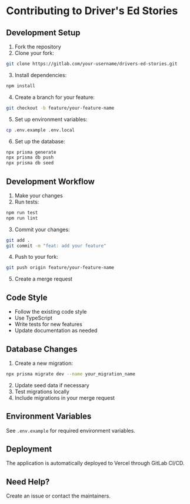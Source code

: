 # Contributing to Driver's Ed Stories

## Development Setup

1. Fork the repository
2. Clone your fork:
```bash
git clone https://gitlab.com/your-username/drivers-ed-stories.git
```

3. Install dependencies:
```bash
npm install
```

4. Create a branch for your feature:
```bash
git checkout -b feature/your-feature-name
```

5. Set up environment variables:
```bash
cp .env.example .env.local
```

6. Set up the database:
```bash
npx prisma generate
npx prisma db push
npx prisma db seed
```

## Development Workflow

1. Make your changes
2. Run tests:
```bash
npm run test
npm run lint
```

3. Commit your changes:
```bash
git add .
git commit -m "feat: add your feature"
```

4. Push to your fork:
```bash
git push origin feature/your-feature-name
```

5. Create a merge request

## Code Style

- Follow the existing code style
- Use TypeScript
- Write tests for new features
- Update documentation as needed

## Database Changes

1. Create a new migration:
```bash
npx prisma migrate dev --name your_migration_name
```

2. Update seed data if necessary
3. Test migrations locally
4. Include migrations in your merge request

## Environment Variables

See `.env.example` for required environment variables.

## Deployment

The application is automatically deployed to Vercel through GitLab CI/CD.

## Need Help?

Create an issue or contact the maintainers.